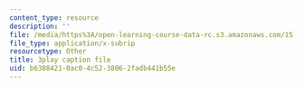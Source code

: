 ```yaml
---
content_type: resource
description: ''
file: /media/https%3A/open-learning-course-data-rc.s3.amazonaws.com/15-071-the-analytics-edge-spring-2017/b63884210ac04c5238062fadb441b55e_n80gFc12u60.srt
file_type: application/x-subrip
resourcetype: Other
title: 3play caption file
uid: b6388421-0ac0-4c52-3806-2fadb441b55e
---
```


